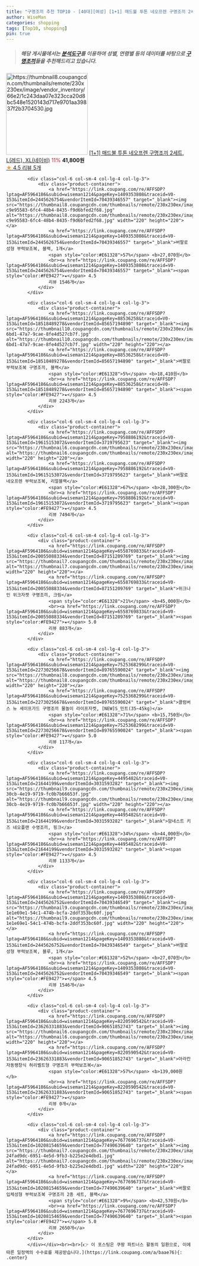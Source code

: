 ```yaml
---
title: "구명조끼 추천 TOP10 - [40대][여성] [1+1] 매드불 투톤 네오프렌 구명조끼 2세트, L(레드), XL(네이비)"
author: WiseMan
categories: shopping
tags: [Top10, shopping]
pin: true
---
```


> ##### 해당 게시물에서는 [**분석도구**](https://itemscout.io/)를 이용하여 **성별**, **연령별** 등의 데이터를 바탕으로 [**구명조끼**](https://link.coupang.com/a/baae76)들을 추천해드리고 있습니다.
<div class="container"><div class="row">
            <div class="col-6 col-sm-4 col-lg-4 col-lg-3">
                <div class="product-container">
                    <a href="https://link.coupang.com/re/AFFSDP?lptag=AF5964186&subid=wiseman1214&pageKey=7398097286&traceid=V0-153&itemId=19142377210&vendorItemId=86139344637" target="_blank"><img src="https://thumbnail8.coupangcdn.com/thumbnails/remote/230x230ex/image/vendor_inventory/66e2/1c243daa07e323cca20d8bc548e1520143d717e9701aa39837f2b3704530.jpg" alt="https://thumbnail8.coupangcdn.com/thumbnails/remote/230x230ex/image/vendor_inventory/66e2/1c243daa07e323cca20d8bc548e1520143d717e9701aa39837f2b3704530.jpg" width="220" height="220"></a>
                    <a href="https://link.coupang.com/re/AFFSDP?lptag=AF5964186&subid=wiseman1214&pageKey=7398097286&traceid=V0-153&itemId=19142377210&vendorItemId=86139344637" target="_blank">[1+1] 매드불 투톤 네오프렌 구명조끼 2세트, L(레드), XL(네이비)</a>
                    <span style="color:#E61328">11%</span> <b>41,800원</b>
                    <br><a href="https://link.coupang.com/re/AFFSDP?lptag=AF5964186&subid=wiseman1214&pageKey=7398097286&traceid=V0-153&itemId=19142377210&vendorItemId=86139344637" target="_blank"><span style="color:#FE9427">★</span> 4.5
                    리뷰 5개</a>
                </div>
            </div>
            
            <div class="col-6 col-sm-4 col-lg-4 col-lg-3">
                <div class="product-container">
                    <a href="https://link.coupang.com/re/AFFSDP?lptag=AF5964186&subid=wiseman1214&pageKey=1409353808&traceid=V0-153&itemId=2445626754&vendorItemId=70439346557" target="_blank"><img src="https://thumbnail8.coupangcdn.com/thumbnails/remote/230x230ex/image/retail/images/1737550469332747-c9e95583-6fc4-48b4-8435-f9d6bfed2f68.jpg" alt="https://thumbnail8.coupangcdn.com/thumbnails/remote/230x230ex/image/retail/images/1737550469332747-c9e95583-6fc4-48b4-8435-f9d6bfed2f68.jpg" width="220" height="220"></a>
                    <a href="https://link.coupang.com/re/AFFSDP?lptag=AF5964186&subid=wiseman1214&pageKey=1409353808&traceid=V0-153&itemId=2445626754&vendorItemId=70439346557" target="_blank">버팔로 성형 부력보조복, 블랙, 1개</a>
                    <span style="color:#E61328">57%</span> <b>27,070원</b>
                    <br><a href="https://link.coupang.com/re/AFFSDP?lptag=AF5964186&subid=wiseman1214&pageKey=1409353808&traceid=V0-153&itemId=2445626754&vendorItemId=70439346557" target="_blank"><span style="color:#FE9427">★</span> 4.5
                    리뷰 1546개</a>
                </div>
            </div>
            
            <div class="col-6 col-sm-4 col-lg-4 col-lg-3">
                <div class="product-container">
                    <a href="https://link.coupang.com/re/AFFSDP?lptag=AF5964186&subid=wiseman1214&pageKey=88536258&traceid=V0-153&itemId=18518489278&vendorItemId=85657194890" target="_blank"><img src="https://thumbnail10.coupangcdn.com/thumbnails/remote/230x230ex/image/retail/images/2023/04/13/15/5/25cc8f68-6bd1-47a7-9cae-8fe4d527cb7f.jpg" alt="https://thumbnail10.coupangcdn.com/thumbnails/remote/230x230ex/image/retail/images/2023/04/13/15/5/25cc8f68-6bd1-47a7-9cae-8fe4d527cb7f.jpg" width="220" height="220"></a>
                    <a href="https://link.coupang.com/re/AFFSDP?lptag=AF5964186&subid=wiseman1214&pageKey=88536258&traceid=V0-153&itemId=18518489278&vendorItemId=85657194890" target="_blank">버팔로 부력보조복 구명조끼, 블랙</a>
                    <span style="color:#E61328">5%</span> <b>18,410원</b>
                    <br><a href="https://link.coupang.com/re/AFFSDP?lptag=AF5964186&subid=wiseman1214&pageKey=88536258&traceid=V0-153&itemId=18518489278&vendorItemId=85657194890" target="_blank"><span style="color:#FE9427">★</span> 4.5
                    리뷰 2243개</a>
                </div>
            </div>
            
            <div class="col-6 col-sm-4 col-lg-4 col-lg-3">
                <div class="product-container">
                    <a href="https://link.coupang.com/re/AFFSDP?lptag=AF5964186&subid=wiseman1214&pageKey=7958886192&traceid=V0-153&itemId=19615153072&vendorItemId=3719795623" target="_blank"><img src="https://thumbnail6.coupangcdn.com/thumbnails/remote/230x230ex/image/vendor_inventory/36b1/52afd19523c02568c7b52974ffc618e9b2961bfdddcfafe31e1f3a20fec5.jpg" alt="https://thumbnail6.coupangcdn.com/thumbnails/remote/230x230ex/image/vendor_inventory/36b1/52afd19523c02568c7b52974ffc618e9b2961bfdddcfafe31e1f3a20fec5.jpg" width="220" height="220"></a>
                    <a href="https://link.coupang.com/re/AFFSDP?lptag=AF5964186&subid=wiseman1214&pageKey=7958886192&traceid=V0-153&itemId=19615153072&vendorItemId=3719795623" target="_blank">버팔로 네오프렌 부력보조복, 리얼블랙</a>
                    <span style="color:#E61328">67%</span> <b>28,300원</b>
                    <br><a href="https://link.coupang.com/re/AFFSDP?lptag=AF5964186&subid=wiseman1214&pageKey=7958886192&traceid=V0-153&itemId=19615153072&vendorItemId=3719795623" target="_blank"><span style="color:#FE9427">★</span> 4.5
                    리뷰 7494개</a>
                </div>
            </div>
            
            <div class="col-6 col-sm-4 col-lg-4 col-lg-3">
                <div class="product-container">
                    <a href="https://link.coupang.com/re/AFFSDP?lptag=AF5964186&subid=wiseman1214&pageKey=6558769833&traceid=V0-153&itemId=20055088334&vendorItemId=87151209769" target="_blank"><img src="https://thumbnail7.coupangcdn.com/thumbnails/remote/230x230ex/image/vendor_inventory/c472/9d43f97398da222cd5036abb07d639365ba54c8343f977bb15479c8f8466.jpg" alt="https://thumbnail7.coupangcdn.com/thumbnails/remote/230x230ex/image/vendor_inventory/c472/9d43f97398da222cd5036abb07d639365ba54c8343f977bb15479c8f8466.jpg" width="220" height="220"></a>
                    <a href="https://link.coupang.com/re/AFFSDP?lptag=AF5964186&subid=wiseman1214&pageKey=6558769833&traceid=V0-153&itemId=20055088334&vendorItemId=87151209769" target="_blank">위크나인 위크자켓 구명조끼, 크림</a>
                    <span style="color:#E61328">21%</span> <b>45,000원</b>
                    <br><a href="https://link.coupang.com/re/AFFSDP?lptag=AF5964186&subid=wiseman1214&pageKey=6558769833&traceid=V0-153&itemId=20055088334&vendorItemId=87151209769" target="_blank"><span style="color:#FE9427">★</span> 5.0
                    리뷰 883개</a>
                </div>
            </div>
            
            <div class="col-6 col-sm-4 col-lg-4 col-lg-3">
                <div class="product-container">
                    <a href="https://link.coupang.com/re/AFFSDP?lptag=AF5964186&subid=wiseman1214&pageKey=7525368299&traceid=V0-153&itemId=22730256678&vendorItemId=89765590024" target="_blank"><img src="https://thumbnail8.coupangcdn.com/thumbnails/remote/230x230ex/image/vendor_inventory/7c27/216b6d5a1fa7a357980f6fa3c10c7417b3c44c7efb5f96fec97b54bb1928.jpg" alt="https://thumbnail8.coupangcdn.com/thumbnails/remote/230x230ex/image/vendor_inventory/7c27/216b6d5a1fa7a357980f6fa3c10c7417b3c44c7efb5f96fec97b54bb1928.jpg" width="220" height="220"></a>
                    <a href="https://link.coupang.com/re/AFFSDP?lptag=AF5964186&subid=wiseman1214&pageKey=7525368299&traceid=V0-153&itemId=22730256678&vendorItemId=89765590024" target="_blank">콜럼버스 뉴 세이프가드 구명조끼 물놀이 라이프자켓, [NEW]S_민트(35~45kg)</a>
                    <span style="color:#E61328">71%</span> <b>15,750원</b>
                    <br><a href="https://link.coupang.com/re/AFFSDP?lptag=AF5964186&subid=wiseman1214&pageKey=7525368299&traceid=V0-153&itemId=22730256678&vendorItemId=89765590024" target="_blank"><span style="color:#FE9427">★</span> 5.0
                    리뷰 117개</a>
                </div>
            </div>
            
            <div class="col-6 col-sm-4 col-lg-4 col-lg-3">
                <div class="product-container">
                    <a href="https://link.coupang.com/re/AFFSDP?lptag=AF5964186&subid=wiseman1214&pageKey=4495482&traceid=V0-153&itemId=21644199&vendorItemId=3031593282" target="_blank"><img src="https://thumbnail9.coupangcdn.com/thumbnails/remote/230x230ex/image/retail/images/2016/06/21/11/2/6ac1bb4d-30cb-4e19-9719-fc0b7b66653f.jpg" alt="https://thumbnail9.coupangcdn.com/thumbnails/remote/230x230ex/image/retail/images/2016/06/21/11/2/6ac1bb4d-30cb-4e19-9719-fc0b7b66653f.jpg" width="220" height="220"></a>
                    <a href="https://link.coupang.com/re/AFFSDP?lptag=AF5964186&subid=wiseman1214&pageKey=4495482&traceid=V0-153&itemId=21644199&vendorItemId=3031593282" target="_blank">맘네스트 키즈 네오플랜 수영조끼, 핑크</a>
                    <span style="color:#E61328">34%</span> <b>44,000원</b>
                    <br><a href="https://link.coupang.com/re/AFFSDP?lptag=AF5964186&subid=wiseman1214&pageKey=4495482&traceid=V0-153&itemId=21644199&vendorItemId=3031593282" target="_blank"><span style="color:#FE9427">★</span> 4.5
                    리뷰 1133개</a>
                </div>
            </div>
            
            <div class="col-6 col-sm-4 col-lg-4 col-lg-3">
                <div class="product-container">
                    <a href="https://link.coupang.com/re/AFFSDP?lptag=AF5964186&subid=wiseman1214&pageKey=1409353808&traceid=V0-153&itemId=2445626752&vendorItemId=70439346549" target="_blank"><img src="https://thumbnail9.coupangcdn.com/thumbnails/remote/230x230ex/image/retail/images/2504235253040030-1e1e69e1-54c1-474b-bcfa-2ddf353bc60f.jpg" alt="https://thumbnail9.coupangcdn.com/thumbnails/remote/230x230ex/image/retail/images/2504235253040030-1e1e69e1-54c1-474b-bcfa-2ddf353bc60f.jpg" width="220" height="220"></a>
                    <a href="https://link.coupang.com/re/AFFSDP?lptag=AF5964186&subid=wiseman1214&pageKey=1409353808&traceid=V0-153&itemId=2445626752&vendorItemId=70439346549" target="_blank">버팔로 성형 부력보조복, 블루, 1개</a>
                    <span style="color:#E61328">52%</span> <b>27,070원</b>
                    <br><a href="https://link.coupang.com/re/AFFSDP?lptag=AF5964186&subid=wiseman1214&pageKey=1409353808&traceid=V0-153&itemId=2445626752&vendorItemId=70439346549" target="_blank"><span style="color:#FE9427">★</span> 4.5
                    리뷰 1546개</a>
                </div>
            </div>
            
            <div class="col-6 col-sm-4 col-lg-4 col-lg-3">
                <div class="product-container">
                    <a href="https://link.coupang.com/re/AFFSDP?lptag=AF5964186&subid=wiseman1214&pageKey=8220590542&traceid=V0-153&itemId=23626331883&vendorItemId=90651852743" target="_blank"><img src="https://thumbnail6.coupangcdn.com/thumbnails/remote/230x230ex/image/vendor_inventory/723e/410645e6d6afac9420445f3a82d573e27a776461eacbe5fbea2c16143cec.jpg" alt="https://thumbnail6.coupangcdn.com/thumbnails/remote/230x230ex/image/vendor_inventory/723e/410645e6d6afac9420445f3a82d573e27a776461eacbe5fbea2c16143cec.jpg" width="220" height="220"></a>
                    <a href="https://link.coupang.com/re/AFFSDP?lptag=AF5964186&subid=wiseman1214&pageKey=8220590542&traceid=V0-153&itemId=23626331883&vendorItemId=90651852743" target="_blank">아라칸 자동팽창식 허리벨트형 구명조끼 부력보조복</a>
                    <span style="color:#E61328">57%</span> <b>139,000원</b>
                    <br><a href="https://link.coupang.com/re/AFFSDP?lptag=AF5964186&subid=wiseman1214&pageKey=8220590542&traceid=V0-153&itemId=23626331883&vendorItemId=90651852743" target="_blank"><span style="color:#FE9427">★</span> 
                    리뷰 0개</a>
                </div>
            </div>
            
            <div class="col-6 col-sm-4 col-lg-4 col-lg-3">
                <div class="product-container">
                    <a href="https://link.coupang.com/re/AFFSDP?lptag=AF5964186&subid=wiseman1214&pageKey=7677696737&traceid=V0-153&itemId=10208154659&vendorItemId=77490639640" target="_blank"><img src="https://thumbnail7.coupangcdn.com/thumbnails/remote/230x230ex/image/retail/images/4336050058834276-24fad9dc-6951-4e5d-9fb3-b225e2e4dbd1.jpg" alt="https://thumbnail7.coupangcdn.com/thumbnails/remote/230x230ex/image/retail/images/4336050058834276-24fad9dc-6951-4e5d-9fb3-b225e2e4dbd1.jpg" width="220" height="220"></a>
                    <a href="https://link.coupang.com/re/AFFSDP?lptag=AF5964186&subid=wiseman1214&pageKey=7677696737&traceid=V0-153&itemId=10208154659&vendorItemId=77490639640" target="_blank">버팔로 입체성형 부력보조복 구명조끼 2종 세트, 블랙</a>
                    <span style="color:#E61328">9%</span> <b>42,570원</b>
                    <br><a href="https://link.coupang.com/re/AFFSDP?lptag=AF5964186&subid=wiseman1214&pageKey=7677696737&traceid=V0-153&itemId=10208154659&vendorItemId=77490639640" target="_blank"><span style="color:#FE9427">★</span> 5.0
                    리뷰 2650개</a>
                </div>
            </div>
            </div></div><br><br>[👉 이 포스팅은 쿠팡 파트너스 활동의 일환으로, 이에 따른 일정액의 수수료를 제공받습니다.](https://link.coupang.com/a/baae76){: .center}